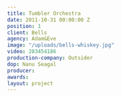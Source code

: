 ```yaml
---
title: Tumbler Orchestra
date: 2011-10-31 00:00:00 Z
position: 1
client: Bells
agency: Adam&Eve
image: "/uploads/bells-whiskey.jpg"
video: 283454186
production-company: Outsider
dop: Nanu Seagal
producer:
awards:
layout: project
---
```




